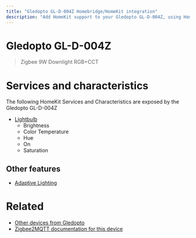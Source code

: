 ```yaml
---
title: "Gledopto GL-D-004Z Homebridge/HomeKit integration"
description: "Add HomeKit support to your Gledopto GL-D-004Z, using Homebridge, Zigbee2MQTT and homebridge-z2m."
---
```

<!---
This file has been GENERATED using src/docgen/docgen.ts
DO NOT EDIT THIS FILE MANUALLY!
-->
# Gledopto GL-D-004Z
> Zigbee 9W Downlight RGB+CCT


# Services and characteristics
The following HomeKit Services and Characteristics are exposed by
the Gledopto GL-D-004Z

* [Lightbulb](../../light.md)
  * Brightness
  * Color Temperature
  * Hue
  * On
  * Saturation

## Other features
* [Adaptive Lighting](../../light.md)

# Related
* [Other devices from Gledopto](../index.md#gledopto)
* [Zigbee2MQTT documentation for this device](https://www.zigbee2mqtt.io/devices/GL-D-004Z.html)